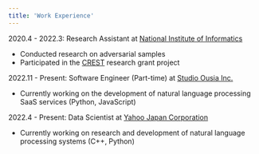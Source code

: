 ```yaml
---
title: 'Work Experience'
---
```


2020.4 - 2022.3: Research Assistant at [National Institute of Informatics](https://www.nii.ac.jp/)

- Conducted research on adversarial samples
- Participated in the [CREST](https://www.jst.go.jp/kisoken/crest/en/about/index.html) research grant project

2022.11 - Present: Software Engineer (Part-time) at [Studio Ousia Inc.](https://www.ousia.jp/en/)

- Currently working on the development of natural language processing SaaS services (Python, JavaScript)

2022.4 - Present: Data Scientist at [Yahoo Japan Corporation](https://about.yahoo.co.jp/)

- Currently working on research and development of natural language processing systems (C++, Python)
